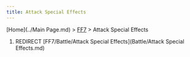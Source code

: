```yaml
---
title: Attack Special Effects
---
```


[Home](../Main Page.md) > [FF7](../FF7.md) > Attack Special Effects

1.  REDIRECT [FF7/Battle/Attack Special Effects](Battle/Attack Special Effects.md)
